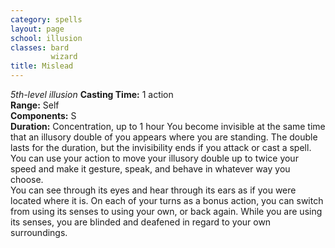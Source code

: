 ```yaml
---
category: spells
layout: page
school: illusion
classes: bard
         wizard
title: Mislead 
---
```

_5th-level illusion_ 
**Casting Time:** 1 action    
**Range:** Self    
**Components:** S    
**Duration:** Concentration, up to 1 hour 
You become invisible at the same time that an illusory double of you appears where you are standing. The double lasts for the duration, but the invisibility ends if you attack or cast a spell.    
You can use your action to move your illusory double up to twice your speed and make it gesture, speak, and behave in whatever way you choose.    
You can see through its eyes and hear through its ears as if you were located where it is. On each of your turns as a bonus action, you can switch from using its senses to using your own, or back again. While you are using its senses, you are blinded and deafened in regard to your own surroundings. 
